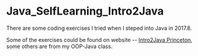 # Java_SelfLearning_Intro2Java

There are some coding exercises I tried when I steped into Java in 2017.8. 

Some of the exercises could be found on website -- [Intro2Java Princeton](https://introcs.cs.princeton.edu), some others are from my OOP-Java class.


